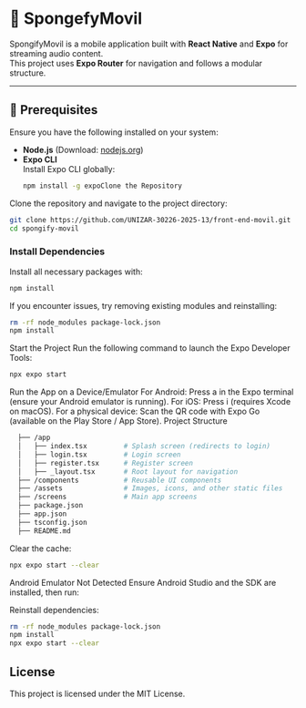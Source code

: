 # 🎵 SpongefyMovil 

SpongifyMovil is a mobile application built with **React Native** and **Expo** for streaming audio content.  
This project uses **Expo Router** for navigation and follows a modular structure.

---

## 📌 **Prerequisites**
Ensure you have the following installed on your system:

- **Node.js** (Download: [nodejs.org](https://nodejs.org/))
- **Expo CLI**  
  Install Expo CLI globally:
  ```sh
  npm install -g expoClone the Repository
   ```
Clone the repository and navigate to the project directory:
  ```sh
git clone https://github.com/UNIZAR-30226-2025-13/front-end-movil.git
cd spongify-movil
```
### Install Dependencies
Install all necessary packages with:
```sh
npm install
```
If you encounter issues, try removing existing modules and reinstalling:

```sh
rm -rf node_modules package-lock.json
npm install
```
Start the Project
Run the following command to launch the Expo Developer Tools:
```sh
npx expo start
```
Run the App on a Device/Emulator
For Android: Press a in the Expo terminal (ensure your Android emulator is running).
For iOS: Press i (requires Xcode on macOS).
For a physical device: Scan the QR code with Expo Go (available on the Play Store / App Store).
Project Structure

```bash
  ├── /app
  │   ├── index.tsx         # Splash screen (redirects to login)
  │   ├── login.tsx         # Login screen
  │   ├── register.tsx      # Register screen
  │   ├── _layout.tsx       # Root layout for navigation
  ├── /components           # Reusable UI components
  ├── /assets               # Images, icons, and other static files
  ├── /screens              # Main app screens
  ├── package.json
  ├── app.json
  ├── tsconfig.json
  ├── README.md
```

Clear the cache:

```sh
npx expo start --clear
```
Android Emulator Not Detected
Ensure Android Studio and the SDK are installed, then run:

Reinstall dependencies:

```sh
rm -rf node_modules package-lock.json
npm install
npx expo start --clear
```

## License
This project is licensed under the MIT License.


